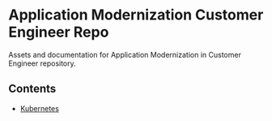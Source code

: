 # Application Modernization Customer Engineer Repo

Assets and documentation for Application Modernization in Customer Engineer repository.

## Contents

- [Kubernetes](./kubernetes/README.md)
